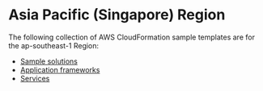 # Asia Pacific \(Singapore\) Region<a name="cfn-sample-templates-ap-southeast-1"></a>

The following collection of AWS CloudFormation sample templates are for the ap\-southeast\-1 Region:

- [Sample solutions](sample-templates-applications-ap-southeast-1.md)
- [Application frameworks](sample-templates-appframeworks-ap-southeast-1.md)
- [Services](sample-templates-services-ap-southeast-1.md)
